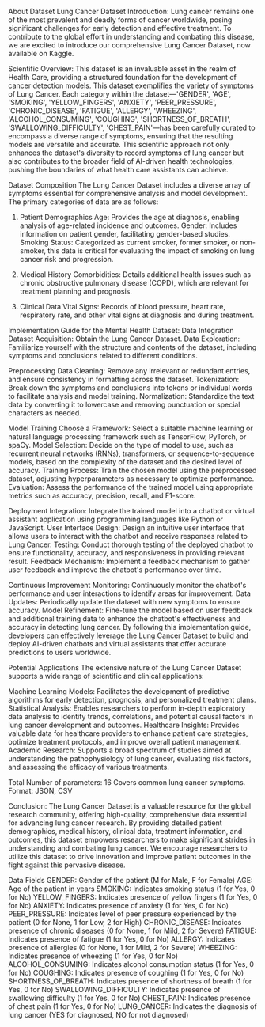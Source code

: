 About Dataset
Lung Cancer Dataset
Introduction:
Lung cancer remains one of the most prevalent and deadly forms of cancer worldwide, posing significant challenges for early detection and effective treatment. To contribute to the global effort in understanding and combating this disease, we are excited to introduce our comprehensive Lung Cancer Dataset, now available on Kaggle.

Scientific Overview:
This dataset is an invaluable asset in the realm of Health Care, providing a structured foundation for the development of cancer detection models. This dataset exemplifies the variety of symptoms of Lung Cancer. Each category within the dataset—'GENDER', 'AGE', 'SMOKING', 'YELLOW_FINGERS', 'ANXIETY', 'PEER_PRESSURE', 'CHRONIC_DISEASE', 'FATIGUE', 'ALLERGY', 'WHEEZING', 'ALCOHOL_CONSUMING', 'COUGHING', 'SHORTNESS_OF_BREATH', 'SWALLOWING_DIFFICULTY', 'CHEST_PAIN'—has been carefully curated to encompass a diverse range of symptoms, ensuring that the resulting models are versatile and accurate. This scientific approach not only enhances the dataset's diversity to record symptoms of lung cancer but also contributes to the broader field of AI-driven health technologies, pushing the boundaries of what health care assistants can achieve.

Dataset Composition
The Lung Cancer Dataset includes a diverse array of symptoms essential for comprehensive analysis and model development. The primary categories of data are as follows:

1. Patient Demographics
Age: Provides the age at diagnosis, enabling analysis of age-related incidence and outcomes.
Gender: Includes information on patient gender, facilitating gender-based studies.
Smoking Status: Categorized as current smoker, former smoker, or non-smoker, this data is critical for evaluating the impact of smoking on lung cancer risk and progression.

2. Medical History
Comorbidities: Details additional health issues such as chronic obstructive pulmonary disease (COPD), which are relevant for treatment planning and prognosis.

3. Clinical Data
Vital Signs: Records of blood pressure, heart rate, respiratory rate, and other vital signs at diagnosis and during treatment.

Implementation Guide for the Mental Health Dataset:
Data Integration
Dataset Acquisition: Obtain the Lung Cancer Dataset.
Data Exploration: Familiarize yourself with the structure and contents of the dataset, including symptoms and conclusions related to different conditions.

Preprocessing
Data Cleaning: Remove any irrelevant or redundant entries, and ensure consistency in formatting across the dataset.
Tokenization: Break down the symptoms and conclusions into tokens or individual words to facilitate analysis and model training.
Normalization: Standardize the text data by converting it to lowercase and removing punctuation or special characters as needed.

Model Training
Choose a Framework: Select a suitable machine learning or natural language processing framework such as TensorFlow, PyTorch, or spaCy.
Model Selection: Decide on the type of model to use, such as recurrent neural networks (RNNs), transformers, or sequence-to-sequence models, based on the complexity of the dataset and the desired level of accuracy.
Training Process: Train the chosen model using the preprocessed dataset, adjusting hyperparameters as necessary to optimize performance.
Evaluation: Assess the performance of the trained model using appropriate metrics such as accuracy, precision, recall, and F1-score.

Deployment
Integration: Integrate the trained model into a chatbot or virtual assistant application using programming languages like Python or JavaScript.
User Interface Design: Design an intuitive user interface that allows users to interact with the chatbot and receive responses related to Lung Cancer.
Testing: Conduct thorough testing of the deployed chatbot to ensure functionality, accuracy, and responsiveness in providing relevant result.
Feedback Mechanism: Implement a feedback mechanism to gather user feedback and improve the chatbot's performance over time.

Continuous Improvement
Monitoring: Continuously monitor the chatbot's performance and user interactions to identify areas for improvement.
Data Updates: Periodically update the dataset with new symptoms to ensure accuracy.
Model Refinement: Fine-tune the model based on user feedback and additional training data to enhance the chatbot's effectiveness and accuracy in detecting lung cancer.
By following this implementation guide, developers can effectively leverage the Lung Cancer Dataset to build and deploy AI-driven chatbots and virtual assistants that offer accurate predictions to users worldwide.

Potential Applications
The extensive nature of the Lung Cancer Dataset supports a wide range of scientific and clinical applications:

Machine Learning Models: Facilitates the development of predictive algorithms for early detection, prognosis, and personalized treatment plans.
Statistical Analysis: Enables researchers to perform in-depth exploratory data analysis to identify trends, correlations, and potential causal factors in lung cancer development and outcomes.
Healthcare Insights: Provides valuable data for healthcare providers to enhance patient care strategies, optimize treatment protocols, and improve overall patient management.
Academic Research: Supports a broad spectrum of studies aimed at understanding the pathophysiology of lung cancer, evaluating risk factors, and assessing the efficacy of various treatments.

Total Number of parameters: 16
Covers common lung cancer symptoms.
Format: JSON, CSV

Conclusion:
The Lung Cancer Dataset is a valuable resource for the global research community, offering high-quality, comprehensive data essential for advancing lung cancer research. By providing detailed patient demographics, medical history, clinical data, treatment information, and outcomes, this dataset empowers researchers to make significant strides in understanding and combating lung cancer. We encourage researchers to utilize this dataset to drive innovation and improve patient outcomes in the fight against this pervasive disease.


Data Fields
GENDER: Gender of the patient (M for Male, F for Female)
AGE: Age of the patient in years
SMOKING: Indicates smoking status (1 for Yes, 0 for No)
YELLOW_FINGERS: Indicates presence of yellow fingers (1 for Yes, 0 for No)
ANXIETY: Indicates presence of anxiety (1 for Yes, 0 for No)
PEER_PRESSURE: Indicates level of peer pressure experienced by the patient (0 for None, 1 for Low, 2 for High)
CHRONIC_DISEASE: Indicates presence of chronic diseases (0 for None, 1 for Mild, 2 for Severe)
FATIGUE: Indicates presence of fatigue (1 for Yes, 0 for No)
ALLERGY: Indicates presence of allergies (0 for None, 1 for Mild, 2 for Severe)
WHEEZING: Indicates presence of wheezing (1 for Yes, 0 for No)
ALCOHOL_CONSUMING: Indicates alcohol consumption status (1 for Yes, 0 for No)
COUGHING: Indicates presence of coughing (1 for Yes, 0 for No)
SHORTNESS_OF_BREATH: Indicates presence of shortness of breath (1 for Yes, 0 for No)
SWALLOWING_DIFFICULTY: Indicates presence of swallowing difficulty (1 for Yes, 0 for No)
CHEST_PAIN: Indicates presence of chest pain (1 for Yes, 0 for No)
LUNG_CANCER: Indicates the diagnosis of lung cancer (YES for diagnosed, NO for not diagnosed)
